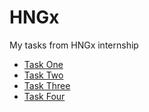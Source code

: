 # HNGx

My tasks from HNGx internship

- [Task One](https://hngxfirsttask.netlify.app)
- [Task Two](https://hngxsecondtask.netlify.app)
- [Task Three](https://hngxthirdtask.netlify.app)
- [Task Four](https://udonsichisom.dev)
